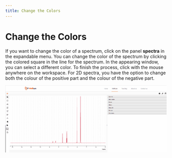 ```yaml
---
title: Change the Colors
---
```


# Change the Colors

If you want to change the color of a spectrum, click on the panel **spectra** in the expandable menu. You can change the color of the spectrum by clicking the colored square in the line for the spectrum. In the appearing window, you can select a different color. To finish the process, click with the mouse anywhere on the workspace. For 2D spectra, you have the option to change both the colour of the positive part and the colour of the negative part. 

![](./change_color.gif)
